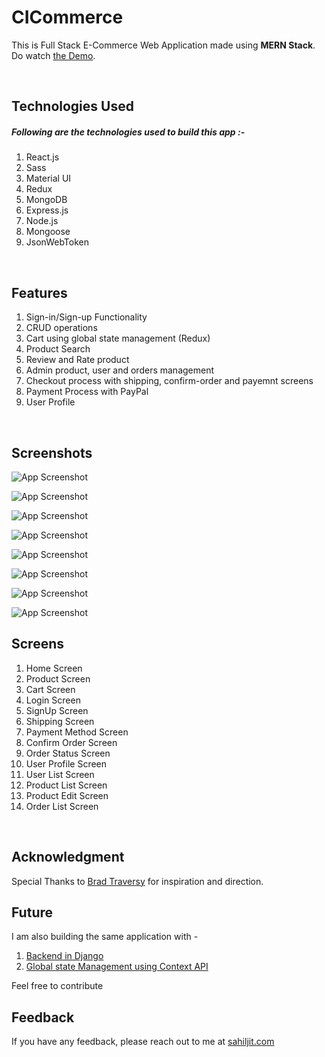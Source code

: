
# CICommerce

This is Full Stack E-Commerce Web Application made using **MERN Stack**.  Do watch [the Demo](https://www.youtube.com/watch?v=cL8v6EUcPLc).

<br/>


## Technologies Used

##### Following are the technologies used to build this app :-
    
1. React.js
2. Sass
3. Material UI 
4. Redux 
5. MongoDB
6. Express.js
7. Node.js
8. Mongoose
9. JsonWebToken

<br/>


## Features

1. Sign-in/Sign-up Functionality
2. CRUD operations
3. Cart using global state management (Redux)
4. Product Search
5. Review and Rate product
6. Admin product, user and orders management
7. Checkout process with shipping, confirm-order and payemnt screens
8. Payment Process with PayPal
9. User Profile 

<br/>


## Screenshots

![App Screenshot](/screenshots/ss-1.png)
<br/>

![App Screenshot](/screenshots/ss-2.png)
<br/>

![App Screenshot](/screenshots/ss-3.png)
<br/>

![App Screenshot](/screenshots/ss-4.png)
<br/>

![App Screenshot](/screenshots/ss-5.png)
<br/>

![App Screenshot](/screenshots/ss-6.png)
<br/>

![App Screenshot](/screenshots/ss-7.png)
<br/>

![App Screenshot](/screenshots/ss-8.png)
<br/>


## Screens

1. Home Screen
2. Product Screen
3. Cart Screen
4. Login Screen
5. SignUp Screen
6. Shipping Screen 
7. Payment Method Screen 
8. Confirm Order Screen 
9. Order Status Screen
10. User Profile Screen
11. User List Screen
12. Product List Screen 
13. Product Edit Screen 
14. Order List Screen

<br/>



## Acknowledgment
Special Thanks to [Brad Traversy](https://traversymedia.com/) for inspiration and direction.

## Future
I am also building the same application with - 

1. [Backend in Django](https://github.com/sahiljit/CICommerce_Django)
2. [Global state Management using Context API](https://github.com/sahiljit/CICommerce_Context)

Feel free to contribute


## Feedback

If you have any feedback, please reach out to me at [sahiljit.com](https://www.sahiljit.com)



